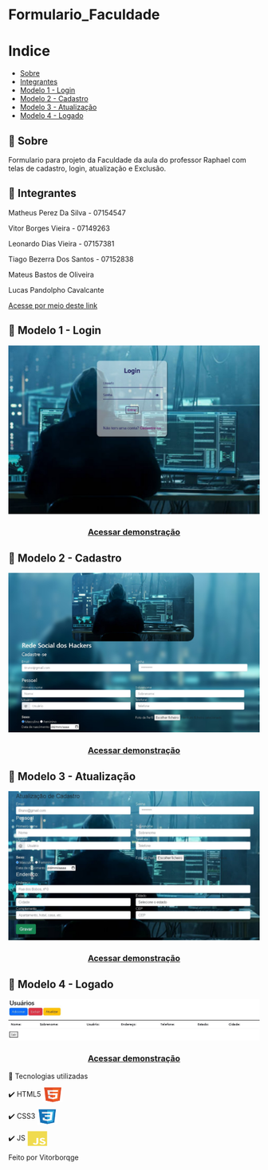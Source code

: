 # Formulario_Faculdade

# Indice
- [Sobre](#-Sobre)
- [Integrantes](#-Integrantes)
- [Modelo 1 - Login](#-Modelo-1---Login)
- [Modelo 2 - Cadastro](#-Modelo-2---Cadastro)
- [Modelo 3 - Atualização](#-Modelo-3---Atualização)
- [Modelo 4 - Logado](#-Modelo-4---Logado)

## 📩 Sobre

Formulario para projeto da Faculdade da aula do professor Raphael com telas de cadastro, login, atualização e Exclusão.


## 📩 Integrantes

<p>Matheus Perez Da Silva - 07154547</p>
<p>Vitor Borges Vieira - 07149263</p>
<p>Leonardo Dias Vieira - 07157381</p>
<p>Tiago Bezerra Dos Santos - 07152838</p>
<p>Mateus Bastos de Oliveira</p>
<p>Lucas Pandolpho Cavalcante</p>

<a href="https://github.com/vitorborqge/Formulario_Faculdade">Acesse por meio deste link</a>

## 📩 Modelo 1 - Login
<img src="img/login.jpg">

<h3 align="center">
  <a href="https://github.com/vitorborqge/Formulario_Faculdade">Acessar demonstração</a>
</h3>

## 📩 Modelo 2 - Cadastro
<img src="img/cadastro.jpg">

<h3 align="center">
  <a href="https://github.com/vitorborqge/Formulario_Faculdade">Acessar demonstração</a>
</h3>

## 📩 Modelo 3 - Atualização
<img src="img/atualização.jpg">

<h3 align="center">
  <a href="https://github.com/vitorborqge/Formulario_Faculdade">Acessar demonstração</a>
</h3>

## 📩 Modelo 4 - Logado
<img src="img/listausuario.jpg">

<h3 align="center">
  <a href="https://github.com/vitorborqge/Formulario_Faculdade">Acessar demonstração</a>
</h3>

<div align="justify">    

🚀 Tecnologias utilizadas

✔️ HTML5 <img align="center" alt="Vitor-HTML" height="30" width="40" src="https://raw.githubusercontent.com/devicons/devicon/master/icons/html5/html5-original.svg">
  

✔️ CSS3 <img align="center" alt="Vitor-CSS" height="30" width="40" src="https://raw.githubusercontent.com/devicons/devicon/master/icons/css3/css3-original.svg">

✔️ JS <img align="center" alt="Vitor-JS" height="30" width="40" src="https://raw.githubusercontent.com/devicons/devicon/master/icons/javascript/javascript-plain.svg">
  </div>
  
  Feito por Vitorborqge
